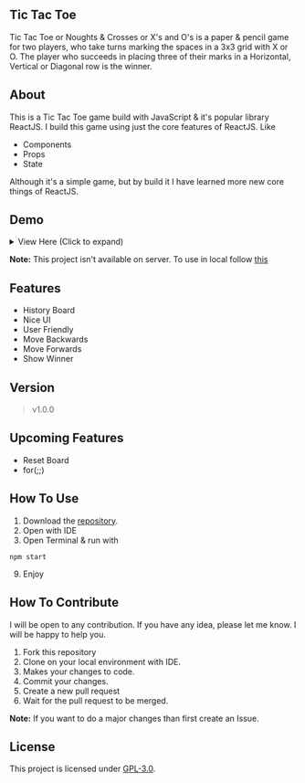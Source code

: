 ## Tic Tac Toe
Tic Tac Toe or Noughts & Crosses or X's and O's is a paper & pencil game for two players, who take turns marking the spaces in a 3x3 grid with X or O. The player who succeeds in placing three of their marks in a Horizontal, Vertical or Diagonal row is the winner.


## About
This is a Tic Tac Toe game build with JavaScript & it's popular library ReactJS. I build this game using just the core features of ReactJS. Like
- Components
- Props
- State

Although it's a simple game, but by build it I have learned more new core things of ReactJS.

## Demo
<details>
    <summary>View Here (Click to expand)</summary>
    <img src="https://i.ibb.co/QpxS38k/Tic-Tac-Toe.png" alt="Tic Tac Toe" border="0">
</details>

**Note:** This project isn't available on server. To use in local follow [this](#-how-to-use-)

## Features
- History Board
- Nice UI
- User Friendly
- Move Backwards
- Move Forwards
- Show Winner

## Version
> v1.0.0

## Upcoming Features
- Reset Board
- for(;;)

## How To Use
1. Download the [repository](https://github.com/mrhrifat/tic-tac-toe).
2. Open with IDE
3. Open Terminal & run with
```
npm start
```
9. Enjoy

## How To Contribute
I will be open to any contribution. If you have any idea, please let me know. I will be happy to help you.
1. Fork this repository
2. Clone on your local environment with IDE.
3. Makes your changes to code.
4. Commit your changes.
5. Create a new pull request
6. Wait for the pull request to be merged.

**Note:** If you want to do a major changes than first create an Issue.


## License
This project is licensed under [GPL-3.0](https://github.com/mrhrifat/tic-tac-toe/blob/master/LICENSE.md).
